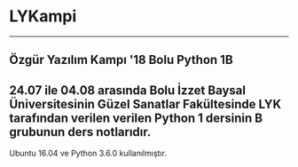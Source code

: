 # LYKampi
--------------------------------------
Özgür Yazılım Kampı '18 Bolu Python 1B
--------------------------------------
24.07 ile 04.08 arasında Bolu İzzet Baysal Üniversitesinin Güzel Sanatlar Fakültesinde LYK tarafından verilen verilen Python 1 dersinin B grubunun ders notlarıdır.
--------------------------------------
Ubuntu 16.04 ve Python 3.6.0 kullanılmıştır.

